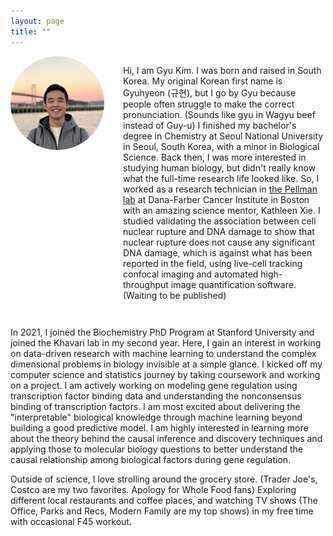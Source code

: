 ```yaml
---
layout: page
title: ""
---
```


<div style="display: flex; align-items: flex-start; margin-bottom: 2em;">
  <div style="flex-shrink: 0;">
    <img src="/assets/gyu_picture_2.jpg" alt="Gyu Kim" style="width: 150px; height: 150px; object-fit: cover; border-radius: 50%; margin-right: 30px;">
  </div>
  <div style="flex: 1;">
    <p> Hi, I am Gyu Kim. I was born and raised in South Korea. My original Korean first name is Gyuhyeon (규현), but I go by Gyu because people often struggle to make the correct pronunciation. (Sounds like gyu in Wagyu beef instead of Guy-u) I finished my bachelor's degree in Chemistry at Seoul National University in Seoul, South Korea, with a minor in Biological Science. Back then, I was more interested in studying human biology, but didn't really know what the full-time research life looked like. So, I worked as a research technician in <a href="https://pellmanlab.dana-farber.org/" target="_blank">the Pellman lab</a> at Dana-Farber Cancer Institute in Boston with an amazing science mentor, Kathleen Xie. I studied validating the association between cell nuclear rupture and DNA damage to show that nuclear rupture does not cause any significant DNA damage, which is against what has been reported in the field, using live-cell tracking confocal imaging and automated high-throughput image quantification software. (Waiting to be published) </p>
  </div>
</div>

<p> In 2021, I joined the Biochemistry PhD Program at Stanford University and joined the Khavari lab in my second year. Here, I gain an interest in working on data-driven research with machine learning to understand the complex dimensional problems in biology invisible at a simple glance. 
I kicked off my computer science and statistics journey by taking coursework and working on a project. I am actively working on modeling gene regulation using transcription factor binding data and understanding the nonconsensus binding of transcription factors. I am most excited about delivering the "interpretable" biological knowledge through machine learning beyond building a good predictive model. I am highly interested in learning more about the theory behind the causal inference and discovery techniques and applying those to molecular biology questions to better understand the causal relationship among biological factors during gene regulation.</p>  

<p> Outside of science, I love strolling around the grocery store. (Trader Joe's, Costco are my two favorites. Apology for Whole Food fans) Exploring different local restaurants and coffee places, and watching TV shows (The Office, Parks and Recs, Modern Family are my top shows) in my free time with occasional F45 workout.</p> 
